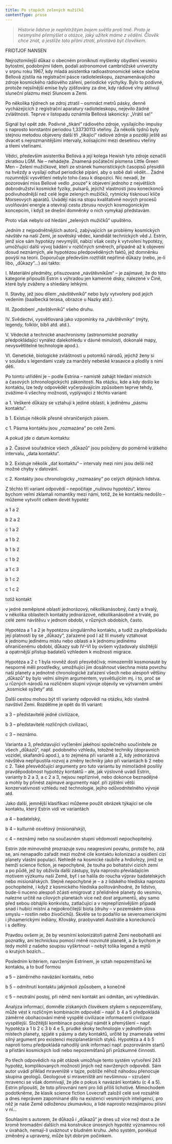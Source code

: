 ```yaml
---
title: Po stopách zelených mužíčků
contentType: prose
---
```


<section>

> _Historie lidstva je nepřetržitým bojem světla proti tmě. Proto je nesmyslné přemýšlet o otázce, jaký užitek máme z vědění. Člověk chce znát, a jestliže toto přání ztratí, přestává být člověkem._

FRIDTJOF NANSEN

Nejroztomilejší důkaz o obecném proniknutí myšlenky obydlení vesmíru bytostmi, podobnými lidem, podali astronomové cambridžské univerzity v srpnu roku 1967, kdy mladá asistentka radioastronomické sekce slečna Bellová zjistila na registrační pásce radioteleskopu, zaznamenávajícího zdroje kosmického rádiového záření, periodické výchylky. Bylo to podivné, protože nejsilnější emise byly zjišťovány za dne, kdy rádiové vlny aktivují sluneční plazmu mezi Sluncem a Zemí.

Po několika týdnech se zdroj ztratil – osmnáct metrů pásky, denně vycházejících z registrační aparatury radioteleskopu, nejevilo žádné zvláštnosti. Teprve v listopadu oznámila Bellová lakonicky: „Vrátil se!“

Signál byl opět zde. Podivné „tikání“ rádiového zdroje, vysílajícího impulsy s naprosto konstantní periodou 1,33730113 vteřiny. Za několik týdnů byly stejnou metodou objeveny další tři „tikající“ rádiové zdroje a později ještě asi dvacet s nejrozmanitějšími intervaly, kolísajícími mezi desetinou vteřiny a třemi vteřinami.

Vědci, především asistentka Bellová a její kolega Hewish tyto zdroje označili zkratkou LGM. Ne – nehádejte. Znamená počáteční písmena Little Green Men – Zelení mužíčkové, kteří ze stránek humoristických časopisů přesídlili na hvězdy a vysílají odtud periodické pípání, aby o sobě dali vědět… Žádné rozumnější vysvětlení nebylo toho času k dispozici. Nic nevadí, že pozorování miss Bellové vedlo „pouze“ k objevení jednoho z největších dobrodružství kosmické fyziky, pulsarů, jejichž vlastnosti jsou koneckonců podivuhodnější než celé legie zelených mužíčků, rytmicky tisknoucí klíče Mor­seových aparátů. Uvádějí nás na stopu kvalitativně nových procesů uvolňování energie a otevírají cestu zbrusu nových kosmogonickým koncepcím, i když se dnešní domněnky o nich vymykají představám.

Proto však nebylo od hledání „zelených mužíčků“ upuštěno.

Jedním z nejpodnětnějších autorů, zabývajících se problémy kosmických návštěv na naší Zemi, je sovětský vědec, kandidát technických věd J. Estrin, jenž sice sám hypotézy nevymýšlí, nabízí však cesty k vytvoření hypotézy, umožňující další vývoj bádání v rozličných směrech, případně až k objevení dosud neznámých, ale hypotézou předpověděných faktů, jež domněnku povýší na teorii. Doporučuje především roztřídit nepřímé důkazy (nebo, je-li libo, „důkazy“…) asi takto:

</section>

<section>

I. Materiální předměty, přisuzované „návštěvníkům“ – je zajímavé, že do této kategorie připouští Estrin s výhradou jen kamenné disky, nalezené v Číně, které byly zváženy a shledány lehkými.

II. Stavby, jež jsou dílem „návštěvníků“ nebo byly vytvořeny pod jejich vedením (baalbecká terasa, obrazce u Nazky atd.).

III. Zpodobení „návštěvníků“ všeho druhu.

IV. Svědectví, vysvětlovaná jako vzpomínky na „návštěvníky“ (mýty, legendy, folklór, bibli atd. atd.).

V. Vědecké a technické anachronismy (astronomické poznatky předpokládající vynález dalekohledu v dávné minulosti, dokonalé mapy, nevysvětlitelné technologie apod.).

VI. Genetické, biologické zvláštnosti u potomků národů, jejichž ženy si v souladu s legendami vzaly za manžely nebeské krasavce a plodily s nimi děti.

</section>

<section>

Po tomto utřídění je – podle Estrina – namístě zahájit hledání místních a časových (chronologických) zákonitostí. Na otázku, kde a kdy došlo ke kontaktu, lze tedy odpovědět vyčerpávajícím způsobem teprve tehdy, zvážíme-li všechny možnosti, vyplývající z těchto variant:

</section>

<section>

a 1. Veškeré důkazy se vztahují k jediné oblasti, k jedinému „pásmu kontaktu“.

b 1. Existuje několik přesně ohraničených pásem.

c 1. Pásma kontaktu jsou „rozmazána“ po celé Zemi.

</section>

<section>

A pokud jde o datum kontaktu:

</section>

<section>

a 2. Časové souřadnice všech „důkazů“ jsou položeny do poměrně krátkého intervalu, „data kontaktu“.

b 2. Existuje několik „dat kontaktu“ – intervaly mezi nimi jsou delší než možné chyby v datování.

c 2. Kontakty jsou chronologicky „rozmazány“ po celých dějinách lidstva.

</section>

<section>

Z těchto tří variant odpovědí – nepočítaje „nulovou hypotézu“, kterou bychom velmi zklamali romantiky mezi námi, totiž, že ke kontaktu nedošlo – můžeme vytvořit celkem devět hypotéz

</section>

<section>

a 1 a 2

b 2 a 2

c 1 a 2

a 1 b 2

b 1 b 2

c 1 b 2

a 1 c 3

b 1 c 2

c 1 c 2

</section>

<section>

totiž kontakt

v jedné zeměpisné oblasti jednorázový, několikanásobný, častý a trvalý, v několika oblastech kontakty jednorázové, několikanásobné a trvalé, po celé zemi návštěvu v jednom období, v různých obdobích, často.

Hypotéza a 1 a 2 je hypotézou singulárního kontaktu, a tudíž za předpokladu její platnosti by se „důkazy“, zařazené pod I až III musely vztahovat k jednomu jedinému místu nebo oblasti a k jednomu jedinému ohraničenému období, důkazy sub IV–VI by ovšem vyžadovaly složitější a opatrnější přístup badatelů vzhledem k možnosti migrace.

Hypotéza a 2 c 1 byla rovněž dosti přesvědčivá; mimozemští kosmonauté by nesporně měli prostředky, umožňující jim dosáhnout všechna místa povrchu naší planety a jednotné chronologické zařazení všech nebo alespoň většiny „důkazů“ by bylo velmi silným argumentem, vysvětlujícím mj. i to, proč se u různých národů na rozličném stupni vývoje objevily ve výtvarném umění „kosmické syžety“ atd.

Další cestou mohou být tři varianty odpovědi na otázku, kdo vlastně navštívil Zemi. Rozdělme je opět do tří variant:

</section>

<section>

a 3 – představitelé jedné civilizace,

b 3 – představitelé rozličných civilizací,

c 3 – neznámo.

</section>

<section>

Varianta a 3, představující vyčlenění jakéhosi společného součinitele ze všech „důkazů“, např. podobného vzhledu, totožné techniky (dopravních vozidel, skafandrů apod.), a to zejména při variantě a 2, kdy jednorázová návštěva nepřipustila rozvoj a změny techniky jako při variantách b 2 nebo c 2. Také přesvědčující argumenty pro tuto variantu by mimořádně posílily pravděpodobnost hypotézy kontaktů – ale, jak výslovně uvádí Estrin, varianty b 2 a 3, a c 2 a 3, nejsou nepříznivé, nebo dokonce beznadějné a mohly by přinést zajímavé argumenty např. při zjištění větší konzervativnosti vzhledu než technologie, jejího odůvodnitelného vývoje atd.

Jako další, jemnější klasifikaci můžeme použít obrázek týkající se cíle kontaktu, který Estrin vidí ve variantách

</section>

<section>

a 4 – badatelský,

b 4 – kulturně osvětový (misionářský),

c 4 – neznámý nebo na současném stupni vědomostí nepochopitelný.

</section>

<section>

Estrin zde mimovolně prozrazuje svou neagresivní povahu, protože ho, zdá se, ani nenapadlo zařadit mezi možné cíle kontaktu kolonizaci a osídlení cizí planety vlastní populací. Nehledě na kosmické raubíře a hrdlořezy, jimiž se hemží science fiction, je nepochybné, že touha po bohatství cizích zemí a po půdě, jež by obživila další zástupy, byla naprosto převládajícím motivem výzkumu naší Země, byť i se halila do roucha výprav badatelských nebo misionářských. Stejně nepochybné je – a z lidského hlediska naprosto pochopitelné, i když z kosmického hlediska politováníhodné, že lidstvo, bude-li nuceno alespoň zčásti emigrovat z přelidněné planety do vesmíru, nalezne určitě na cílových planetách více než dost argumentů, aby samo před sebou obhájilo konkvistu, zatlačující a v nejnepříznivějším případě snad i hubící místní a nejpokročilejší biota (druhy – v pozemském slova smyslu – rostlin nebo živočichů). Skvěle se to podařilo se severoamerickými i jihoamerickými indiány, Křováky, praobyvateli Austrálie a koneckonců i s delfíny.

Pravdou ovšem je, že by vesmírní kolonizátoři patrně Zemi neobohatili ani poznatky, ani technickou pomocí méně rozvinuté planetě, a že bychom je tedy mohli z našeho soupisu vyškrtnout – nebýt tolika legend a mýtů o krutých bozích…

Posledním kritériem, navrženým Estrinem, je vztah nepozemšťanů ke kontaktu, a to buď formou

</section>

<section>

a 5 – záměrného navázání kontaktu, nebo

b 5 – odmítnutí kontaktu jakýmkoli způsobem, a konečně

c 5 – neutrální postoj, při němž není kontakt ani odmítán, ani vyhledáván.

</section>

<section>

Analýza informací, domněle získaných člověkem stykem s nepozemšťany, může vést k rozličným kombinacím odpovědí – např. b 4 a 5 předpokládá záměrné obohacování méně vyspělé civilizace informacemi civilizace vyspělejší. Složitější kombinace poskytují námět k přemýšlení – např. hypotéza a 1 b 2 c 3 b 4 e 5, prudké skoky technologie v jednotlivých místech planety, spjaté s pásmy a daty kontaktů, určitě by znamenala velmi silný argument pro existenci meziplanetárních styků. Hypotéza a 4 b 5 naproti tomu předpokládá nahodilý únik informací např. pozorováním startů a přistání kosmických lodí nebo nepozemšťanů při průzkumné činnosti.

Po třech odpovědích na pět otázek umožňuje tento systém vytvoření 243 hypotéz, komplikovaných možností jiných než navržených odpovědí. Sám autor uvádí příklad mraveniště v tajze, poblíže něhož náhodou přenocuje skupina geologů. Geologové si mraveniště ani nevšimnou – vzrušení mravenci se však domnívají, že jde o pokus k navázání kontaktu (c 4 a 5). Estrin připouští, že toto přirovnání není pro lidi příliš lichotivé. Mimochodem podotkněme, že klasik science fiction Lovecraft založil celé své rozsáhlé a dnes neprávem zapomínané dílo na existenci vesmírných inteligencí, pro něž je naše Země odloženou zkumavkou, a lidé naprosto nezajímavou plísní v ní…

Souhlasím s autorem, že důkazů i „důkazů“ je dnes už více než dost a že kromě hromadění dalších má konstrukce únosných hypotéz významnou roli v úvahách, nemají-li uváznout v bludném kruhu. Jeho systém, poněkud změněný a upravený, může být dobrým počinkem.

</section>
